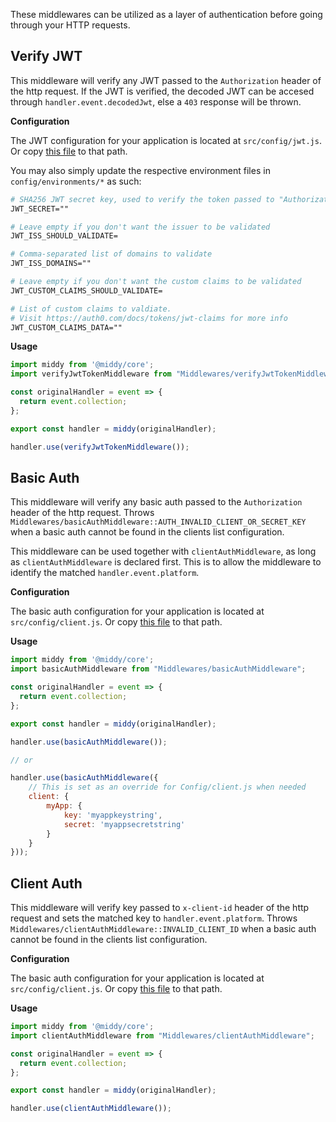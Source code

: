 These middlewares can be utilized as a layer of authentication before going through your HTTP requests.

## Verify JWT

This middleware will verify any JWT passed to the `Authorization` header of the http request. If the JWT is verified, the decoded JWT can be accesed through `handler.event.decodedJwt`, else a `403` response will be thrown.

**Configuration**

The JWT configuration for your application is located at `src/config/jwt.js`. Or copy [this file](https://raw.githubusercontent.com/reflex-media/lesgo/master/src/config/jwt.js) to that path.

You may also simply update the respective environment files in `config/environments/*` as such:

```apache
# SHA256 JWT secret key, used to verify the token passed to "Authorization" header
JWT_SECRET=""

# Leave empty if you don't want the issuer to be validated
JWT_ISS_SHOULD_VALIDATE=

# Comma-separated list of domains to validate
JWT_ISS_DOMAINS=""

# Leave empty if you don't want the custom claims to be validated
JWT_CUSTOM_CLAIMS_SHOULD_VALIDATE=

# List of custom claims to valdiate.
# Visit https://auth0.com/docs/tokens/jwt-claims for more info
JWT_CUSTOM_CLAIMS_DATA=""
```

**Usage**

```js
import middy from '@middy/core';
import verifyJwtTokenMiddleware from "Middlewares/verifyJwtTokenMiddleware";

const originalHandler = event => {
  return event.collection;
};

export const handler = middy(originalHandler);

handler.use(verifyJwtTokenMiddleware());
```

## Basic Auth

This middleware will verify any basic auth passed to the `Authorization` header of the http request. Throws `Middlewares/basicAuthMiddleware::AUTH_INVALID_CLIENT_OR_SECRET_KEY` when a basic auth cannot be found in the clients list configuration.

This middleware can be used together with `clientAuthMiddleware`, as long as `clientAuthMiddleware` is declared first.
This is to allow the middleware to identify the matched `handler.event.platform`.

**Configuration**

The basic auth configuration for your application is located at `src/config/client.js`. Or copy [this file](https://raw.githubusercontent.com/reflex-media/lesgo/master/src/config/client.js) to that path.

**Usage**

```js
import middy from '@middy/core';
import basicAuthMiddleware from "Middlewares/basicAuthMiddleware";

const originalHandler = event => {
  return event.collection;
};

export const handler = middy(originalHandler);

handler.use(basicAuthMiddleware());

// or

handler.use(basicAuthMiddleware({
    // This is set as an override for Config/client.js when needed
    client: {
        myApp: {
            key: 'myappkeystring',
            secret: 'myappsecretstring'
        }
    }
}));
```

## Client Auth

This middleware will verify key passed to `x-client-id` header of the http request and sets the matched key to `handler.event.platform`. Throws `Middlewares/clientAuthMiddleware::INVALID_CLIENT_ID` when a basic auth cannot be found in the clients list configuration.

**Configuration**

The basic auth configuration for your application is located at `src/config/client.js`. Or copy [this file](https://raw.githubusercontent.com/reflex-media/lesgo/master/src/config/client.js) to that path.

**Usage**

```js
import middy from '@middy/core';
import clientAuthMiddleware from "Middlewares/clientAuthMiddleware";

const originalHandler = event => {
  return event.collection;
};

export const handler = middy(originalHandler);

handler.use(clientAuthMiddleware());
```